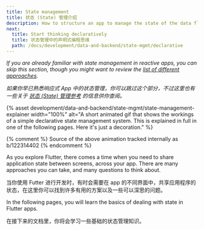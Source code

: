 ```yaml
---
title: State management
title: 状态 (State) 管理介绍
description: How to structure an app to manage the state of the data flowing through it.
next:
  title: Start thinking declaratively
  title: 状态管理中的声明式编程思维
  path: /docs/development/data-and-backend/state-mgmt/declarative
---
```


_If you are already familiar with state management in reactive apps, you can 
skip this section, though you might want to review the [list of different 
approaches](/docs/development/data-and-backend/state-mgmt/options)._

_如果你早已熟悉响应式 App 中的状态管理，你可以跳过这个部分，不过这里也有一些关于 [状态 (State) 管理参考](/docs/development/data-and-backend/state-mgmt/options) 的信息供你查阅。_

{% asset development/data-and-backend/state-mgmt/state-management-explainer width="100%" alt="A short animated gif that shows the workings of a simple declarative state management system. This is explained in full in one of the following pages. Here it's just a decoration." %}

{% comment %} 
Source of the above animation tracked internally as b/122314402 
{% endcomment %}

As you explore Flutter, there comes a time when you need to share application 
state between screens, across your app. There are many approaches you can take, 
and many questions to think about.

当你使用 Futter 进行开发时，有时会需要在 app 的不同界面中，共享应用程序的状态，在这里你可以找到许多有用的方案以及一些可以深思的问题。

In the following pages, you will learn the basics of dealing with state in 
Flutter apps.

在接下来的文档里，你将会学习一些基础的状态管理知识。
